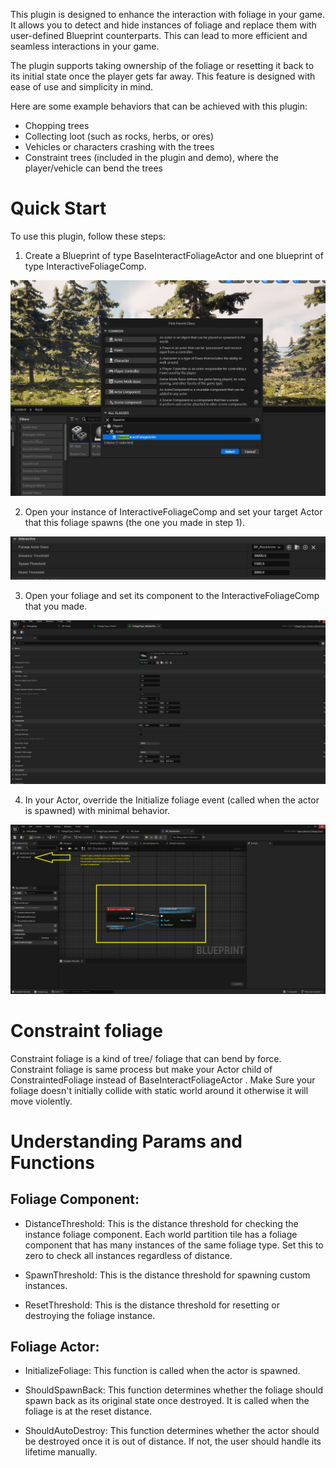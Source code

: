 This plugin is designed to enhance the interaction with foliage in your game. It allows you to detect and hide instances of foliage and replace them with user-defined Blueprint counterparts. This can lead to more efficient and seamless interactions in your game.

The plugin supports taking ownership of the foliage or resetting it back to its initial state once the player gets far away. This feature is designed with ease of use and simplicity in mind.

Here are some example behaviors that can be achieved with this plugin:

* Chopping trees
* Collecting loot (such as rocks, herbs, or ores)
* Vehicles or characters crashing with the trees
* Constraint trees (included in the plugin and demo), where the player/vehicle can bend the trees

# Quick Start

To use this plugin, follow these steps:

1. Create a Blueprint of type BaseInteractFoliageActor and one blueprint of type InteractiveFoliageComp.

![Create Blueprint](1.png)

2. Open your instance of InteractiveFoliageComp and set your target Actor that this foliage spawns (the one you made in step 1).

![Set Target Actor](2.png)

3. Open your foliage and set its component to the InteractiveFoliageComp that you made.

![Set Foliage Component](3.png)

4. In your Actor, override the Initialize foliage event (called when the actor is spawned) with minimal behavior.

![Initialize Foliage](Init.png)
# Constraint foliage
Constraint foliage is a kind of tree/ foliage that can bend by force.  
Constraint foliage is same process but make your Actor child of ConstraintedFoliage instead of 
BaseInteractFoliageActor . Make Sure your foliage doesn't initially collide with static world around it otherwise it will move violently.
# Understanding Params and Functions

## Foliage Component:

* DistanceThreshold: This is the distance threshold for checking the instance foliage component. Each world partition tile has a foliage component that has many instances of the same foliage type. Set this to zero to check all instances regardless of distance.



* SpawnThreshold: This is the distance threshold for spawning custom instances.



* ResetThreshold: This is the distance threshold for resetting or destroying the foliage instance.

## Foliage Actor:

* InitializeFoliage: This function is called when the actor is spawned.



* ShouldSpawnBack: This function determines whether the foliage should spawn back as its original state once destroyed. It is called when the foliage is at the reset distance.



* ShouldAutoDestroy: This function determines whether the actor should be destroyed once it is out of distance. If not, the user should handle its lifetime manually.


